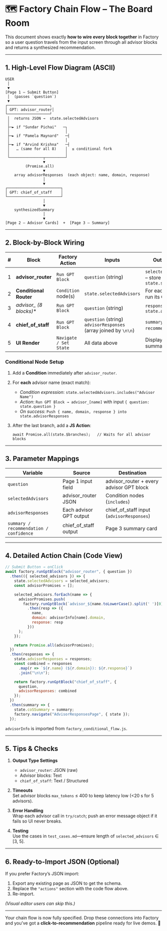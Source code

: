 # 🗺️ Factory Chain Flow – The Board Room  
This document shows exactly **how to wire every block together** in Factory so a user question travels from the input screen through all advisor blocks and returns a synthesized recommendation.

---

## 1. High-Level Flow Diagram (ASCII)

```
USER
 │
 ▼
[Page 1 – Submit Button]
 │  (passes `question`)
 ▼
┌───────────────────┐
│ GPT: advisor_router│
└───────────────────┘
 │  returns JSON →  state.selectedAdvisors
 │
 ├─► if "Sundar Pichai"   ─┐
 │                         │
 ├─► if "Pamela Maynard"   ─┤
 │                         │
 ├─► if "Arvind Krishna"   ─┤
 │   … (same for all 8)    │  ≤ conditional fork
 │                         │
 └───────────────┬─────────┘
                 ▼
         (Promise.all)
                 ▼
    array advisorResponses  (each object: name, domain, response)
                 │
                 ▼
┌────────────────────────┐
│ GPT: chief_of_staff    │
└────────────────────────┘
                 │
                 ▼
    synthesizedSummary
                 │
                 ▼
[Page 2 – Advisor Cards]  +  [Page 3 – Summary]
```

---

## 2. Block-by-Block Wiring

| # | Block | Factory Action | Inputs | Outputs / Mapping |
|---|-------|----------------|--------|-------------------|
| 1 | **advisor_router** | `Run GPT Block` | `question` (string) | `selected_advisors` (array) – store in `state.selectedAdvisors` |
| 2 | **Conditional Router** | `Condition` node(s) | `state.selectedAdvisors` | For each advisor name → run its GPT block |
| 3 | **advisor_* (8 blocks)** | `Run GPT Block` | `question` (string) | `response` (text) – push to `state.advisorResponses[]` |
| 4 | **chief_of_staff** | `Run GPT Block` | `question` (string)<br>`advisorResponses` (array joined by `\n\n`) | `summary`, `confidence`, `recommendation`, etc. |
| 5 | **UI Render** | `Navigate / Set State` | All data above | Displays cards & summary |

### Conditional Node Setup

1. Add a **Condition** immediately after `advisor_router`.
2. For **each** advisor name (exact match):  
   - *Condition expression*: `state.selectedAdvisors.includes("Advisor Name")`  
   - *Action*: `Run GPT Block → advisor_[name]` with input `{ question: state.question }`  
   - *On success*: `Push { name, domain, response } into state.advisorResponses`

3. After the last branch, add a **JS Action**:  
   ```
   await Promise.all(state.$branches);   // Waits for all advisor blocks
   ```

---

## 3. Parameter Mappings

| Variable | Source | Destination |
|----------|--------|-------------|
| `question` | Page 1 input field | advisor_router + every advisor GPT block |
| `selectedAdvisors` | advisor_router JSON | Condition nodes (`includes`) |
| `advisorResponses` | Each advisor GPT output | chief_of_staff input (`advisorResponses`) |
| `summary / recommendation / confidence` | chief_of_staff output | Page 3 summary card |

---

## 4. Detailed Action Chain (Code View)

```js
// Submit Button → onClick
await factory.runGptBlock("advisor_router", { question })
  .then(({ selected_advisors }) => {
    state.selectedAdvisors = selected_advisors;
    const advisorPromises = [];

    selected_advisors.forEach(name => {
      advisorPromises.push(
        factory.runGptBlock(`advisor_${name.toLowerCase().split(' ')[0]}`, { question })
          .then(resp => ({
            name,
            domain: advisorInfo[name].domain,
            response: resp
          }))
      );
    });

    return Promise.all(advisorPromises);
  })
  .then(responses => {
    state.advisorResponses = responses;
    const combined = responses
      .map(r => `${r.name} (${r.domain}): ${r.response}`)
      .join("\n\n");

    return factory.runGptBlock("chief_of_staff", {
      question,
      advisorResponses: combined
    });
  })
  .then(summary => {
    state.coSSummary = summary;
    factory.navigate("AdvisorResponsesPage", { state });
  });
```

`advisorInfo` is imported from `factory_conditional_flow.js`.

---

## 5. Tips & Checks

1. **Output Type Settings**  
   - `advisor_router`: JSON (raw)  
   - Advisor blocks: Text  
   - `chief_of_staff`: Text / Structured

2. **Timeouts**  
   Set advisor blocks `max_tokens` ≤ 400 to keep latency low (<20 s for 5 advisors).

3. **Error Handling**  
   Wrap each advisor call in `try/catch`; push an error message object if it fails so UI never breaks.

4. **Testing**  
   Use the cases in `test_cases.md`—ensure length of `selected_advisors` ∈ [3, 5].

---

## 6. Ready-to-Import JSON (Optional)

If you prefer Factory’s JSON import:

1. Export any existing page as JSON to get the schema.
2. Replace the `"actions"` section with the code flow above.
3. Re-import.

*(Visual editor users can skip this.)*

---

Your chain flow is now fully specified. Drop these connections into Factory and you’ve got a **click-to-recommendation** pipeline ready for live demos. 🚀
